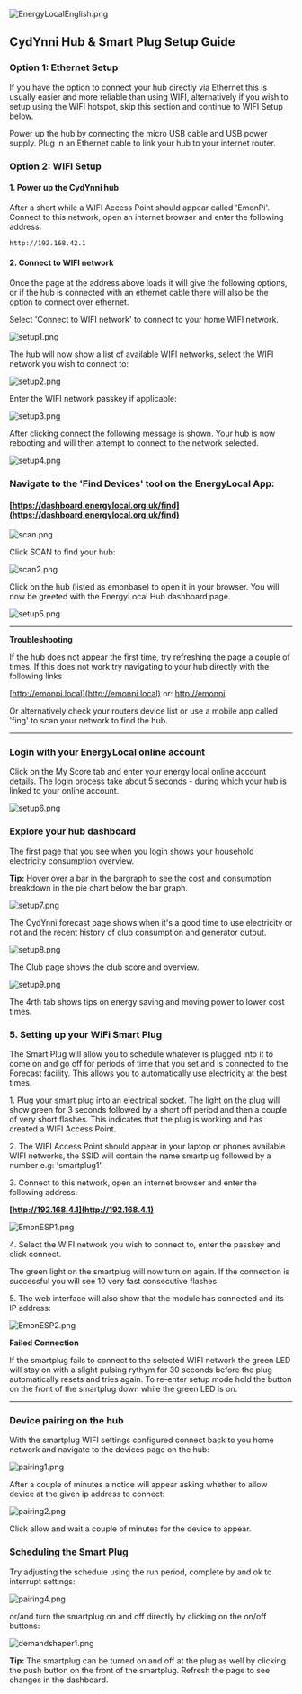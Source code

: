 ![EnergyLocalEnglish.png](images/EnergyLocalEnglish.png)

## CydYnni Hub & Smart Plug Setup Guide

### Option 1: Ethernet Setup

If you have the option to connect your hub directly via Ethernet this is usually easier and more reliable than using WIFI, alternatively if you wish to setup using the WIFI hotspot, skip this section and continue to WIFI Setup below.

Power up the hub by connecting the micro USB cable and USB power supply. Plug in an Ethernet cable to link your hub to your internet router.

### Option 2: WIFI Setup

#### 1. Power up the CydYnni hub

After a short while a WIFI Access Point should appear called 'EmonPi'.<br>Connect to this network, open an internet browser and enter the following address:

    http://192.168.42.1

#### 2. Connect to WIFI network

Once the page at the address above loads it will give the following options, or if the hub is connected with an ethernet cable there will also be the option to connect over ethernet.

Select 'Connect to WIFI network' to connect to your home WIFI network.
    
![setup1.png](images/setup1.png)

The hub will now show a list of available WIFI networks, select the WIFI network you wish to connect to:

![setup2.png](images/setup2.png)

Enter the WIFI network passkey if applicable:

![setup3.png](images/setup3.png)

After clicking connect the following message is shown. Your hub is now rebooting and will then attempt to connect to the network selected.

![setup4.png](images/setup4.png)

### Navigate to the 'Find Devices' tool on the EnergyLocal App:

#### [https://dashboard.energylocal.org.uk/find](https://dashboard.energylocal.org.uk/find)

![scan.png](images/scan.png)

Click SCAN to find your hub:

![scan2.png](images/scan2.png)

Click on the hub (listed as emonbase) to open it in your browser. You will now be greeted with the EnergyLocal Hub dashboard page.

![setup5.png](images/setup5.png)

---

**Troubleshooting**

If the hub does not appear the first time, try refreshing the page a couple of times. If this does not work try navigating to your hub directly with the following links

[http://emonpi.local](http://emonpi.local) or: [http://emonpi](http://emonpi)
 
Or alternatively check your routers device list or use a mobile app called 'fing' to scan your network to find the hub.

---

### Login with your EnergyLocal online account

Click on the My Score tab and enter your energy local online account details. The login process take about 5 seconds - during which your hub is linked to your online account. 

![setup6.png](images/setup6.png)

### Explore your hub dashboard

The first page that you see when you login shows your household electricity consumption overview.

**Tip:** Hover over a bar in the bargraph to see the cost and consumption breakdown in the pie chart below the bar graph.

![setup7.png](images/setup7.png)

The CydYnni forecast page shows when it's a good time to use electricity or not and the recent history of club consumption and generator output.

![setup8.png](images/setup8.png)

The Club page shows the club score and overview.

![setup9.png](images/setup9.png)

The 4rth tab shows tips on energy saving and moving power to lower cost times.

### 5. Setting up your WiFi Smart Plug

The Smart Plug will allow you to schedule whatever is plugged into it to come on and go off for periods of time that you set and is connected to the Forecast facility. This allows you to automatically use electricity at the best times.

1\. Plug your smart plug into an electrical socket. The light on the plug will show green for 3 seconds followed by a short off period and then a couple of very short flashes. This indicates that the plug is working and has created a WIFI Access Point.

2\. The WIFI Access Point should appear in your laptop or phones available WIFI networks, the SSID will contain the name smartplug followed by a number e.g: 'smartplug1'.

3\. Connect to this network, open an internet browser and enter the following address:

**[http://192.168.4.1](http://192.168.4.1)**
    
![EmonESP1.png](images/EmonESP1.png)

4\. Select the WIFI network you wish to connect to, enter the passkey and click connect. 

The green light on the smartplug will now turn on again. If the connection is successful you will see 10 very fast consecutive flashes. 

5\. The web interface will also show that the module has connected and its IP address:

![EmonESP2.png](images/EmonESP2.png)

**Failed Connection**

If the smartplug fails to connect to the selected WIFI network the green LED will stay on with a slight pulsing rythym for 30 seconds before the plug automatically resets and tries again. To re-enter setup mode hold the button on the front of the smartplug down while the green LED is on.

---

### Device pairing on the hub

With the smartplug WIFI settings configured connect back to you home network and navigate to the devices page on the hub:

![pairing1.png](images/pairing1.png)

After a couple of minutes a notice will appear asking whether to allow device at the given ip address to connect:

![pairing2.png](images/pairing2.png)

Click allow and wait a couple of minutes for the device to appear.

### Scheduling the Smart Plug

Try adjusting the schedule using the run period, complete by and ok to interrupt settings:

![pairing4.png](images/pairing4.png)

or/and turn the smartplug on and off directly by clicking on the on/off buttons:

![demandshaper1.png](images/demandshaper1.png) 

**Tip:** The smartplug can be turned on and off at the plug as well by clicking the push button on the front of the smartplug. Refresh the page to see changes in the dashboard.
